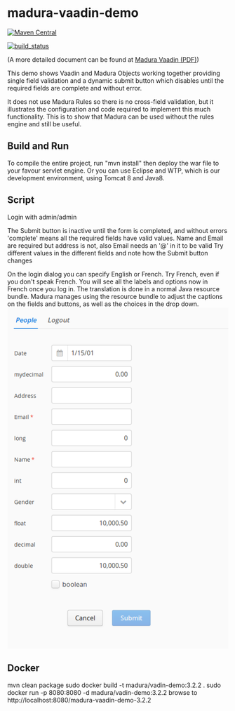 madura-vaadin-demo
==

[![Maven Central](https://maven-badges.herokuapp.com/maven-central/nz.co.senanque/madura-vaadin-support/badge.svg)](http://mvnrepository.com/artifact/nz.co.senanque/madura-vaadin-support)

[![build_status](https://travis-ci.org/RogerParkinson/madura-vaadin-support.svg?branch=master)](https://travis-ci.org/RogerParkinson/madura-vaadin-support)

(A more detailed document can be found at [Madura Vaadin (PDF)](http://www.madurasoftware.com/madura-vaadin.pdf)) 

This demo shows Vaadin and Madura Objects working together providing single field validation and a dynamic submit button which disables until the required fields are complete and without error.

It does not use Madura Rules so there is no cross-field validation, but it illustrates the configuration and code required to implement this much functionality. This is to show that Madura can be used without the rules engine and still be useful. 

Build and Run
--

To compile the entire project, run "mvn install" then deploy the war file to your favour servlet engine. Or you can use Eclipse and WTP, which is our development environment, using Tomcat 8 and Java8.

Script
--
Login with admin/admin

The Submit button is inactive until the form is completed, and without errors 'complete' means all the required fields have valid values. Name and Email are required but address is not, also Email needs an '@' in it to be valid Try different values in the different fields and note how the Submit button changes

On the login dialog you can specify English or French. Try French, even if you don't speak French. You will see all the labels and options now in French once you log in. The translation is done in a normal Java resource bundle. Madura manages using the resource bundle to adjust the captions on the fields and buttons, as well as the choices in the drop down.
![Vaadin Demo Screen](../madura-vaadin/docs/images/VaadinDemo.png)

Docker
--
mvn clean package
sudo docker build -t madura/vadin-demo:3.2.2 .
sudo docker run -p 8080:8080 -d madura/vadin-demo:3.2.2
browse to http://localhost:8080/madura-vaadin-demo-3.2.2


